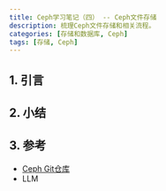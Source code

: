 ```yaml
---
title: Ceph学习笔记（四） -- Ceph文件存储
description: 梳理Ceph文件存储和相关流程。
categories: [存储和数据库, Ceph]
tags: [存储, Ceph]
---
```



## 1. 引言


## 2. 小结


## 3. 参考

* [Ceph Git仓库](https://github.com/ceph/ceph)
* LLM